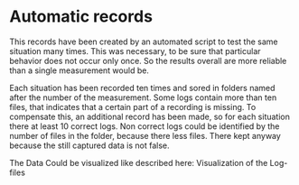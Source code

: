 # Automatic records

This records have been created by an automated script to test the same situation many times. This was necessary, to be sure that particular behavior does not  occur only once.  So the results overall are more reliable than a single measurement would be.

Each situation has been recorded ten times and sored in folders named after the number of the measurement. Some logs contain more than ten files, that indicates that a certain part of a recording is missing. To compensate this, an additional record has been made, so for each situation there at least 10 correct logs. Non correct logs could be identified by the number of files in the folder, because there less files. There kept anyway because the still captured data is not false.

The Data Could be visualized like described here: Visualization of the Log-files

